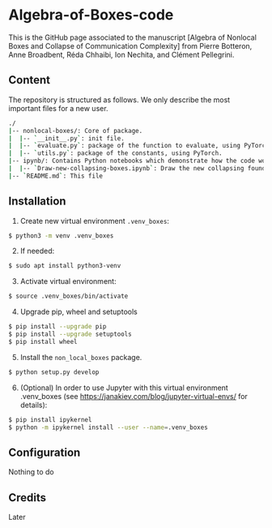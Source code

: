 # Algebra-of-Boxes-code
This is the GitHub page associated to the manuscript [Algebra of Nonlocal Boxes and Collapse of Communication Complexity] from Pierre Botteron, Anne Broadbent, Réda Chhaibi, Ion Nechita, and Clément Pellegrini.

## Content

The repository is structured as follows. We only describe the most important files for a new user.

```bash
./
|-- nonlocal-boxes/: Core of package. 
|  |-- `__init__.py`: init file.
|  |-- `evaluate.py`: package of the function to evaluate, using PyTorch.
|  |-- `utils.py`: package of the constants, using PyTorch.
|-- ipynb/: Contains Python notebooks which demonstrate how the code works.
|  |-- `Draw-new-collapsing-boxes.ipynb`: Draw the new collapsing found using Algorithm 4, see Figure 10.
|-- `README.md`: This file
```

## Installation

1. Create new virtual environment `.venv_boxes`:

```bash
$ python3 -m venv .venv_boxes
```

2. If needed:

```bash
$ sudo apt install python3-venv
```

3. Activate virtual environment:

```bash
$ source .venv_boxes/bin/activate
```

4. Upgrade pip, wheel and setuptools 

```bash
$ pip install --upgrade pip
$ pip install --upgrade setuptools
$ pip install wheel
```

5. Install the `non_local_boxes` package.

```bash
$ python setup.py develop
```

6. (Optional) In order to use Jupyter with this virtual environment .venv_boxes (see https://janakiev.com/blog/jupyter-virtual-envs/ for details):

```bash
$ pip install ipykernel
$ python -m ipykernel install --user --name=.venv_boxes
```

## Configuration
Nothing to do

## Credits
Later